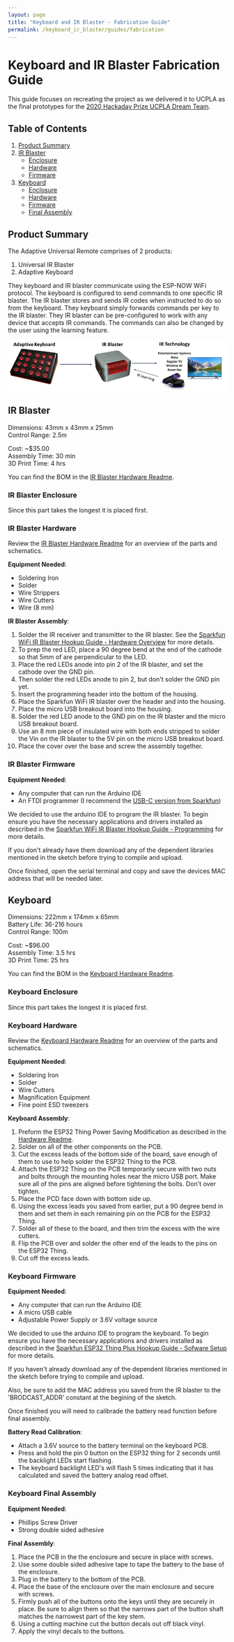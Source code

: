 ```yaml
---
layout: page
title: "Keyboard and IR Blaster - Fabrication Guide"
permalink: /keyboard_ir_blaster/guides/fabrication
---
```


# Keyboard and IR Blaster Fabrication Guide

This guide focuses on recreating the project as we delivered it to UCPLA as the final prototypes for the [2020 Hackaday Prize UCPLA Dream Team](https://hackaday.io/project/173454-2020-hdp-dream-team-ucpla).

## Table of Contents

1. [Product Summary](#)
2. [IR Blaster](#ir-blaster)
   * [Enclosure](#ir-blaster-enclosure)
   * [Hardware](#ir-blaster-hardware)
   * [Firmware](#ir-blaster-firmware)
3. [Keyboard](#keyboard)
   * [Enclosure](#keyboard-enclosure)
   * [Hardware](#keyboard-hardware)
   * [Firmware](#keyboard-firmware)
   * [Final Assembly](#keyboard-firmware)

## Product Summary

The Adaptive Universal Remote comprises of 2 products:
1. Universal IR Blaster
2. Adaptive Keyboard

They keyboard and IR blaster communicate using the ESP-NOW WiFi protocol. The keyboard is configured to send commands to one specific IR blaster. The IR blaster stores and sends IR codes when instructed to do so from the keyboard. They keyboard simply forwards commands per key to the IR blaster. They IR blaster can be pre-configured to work with any device that accepts IR commands. The commands can also be changed by the user using the learning feature.

![](Images/setup_overview.png)

## IR Blaster

Dimensions: 43mm x 43mm x 25mm  
Control Range: 2.5m  

Cost: ~$35.00  
Assembly Time: 30 min  
3D Print Time: 4 hrs

You can find the BOM in the [IR Blaster Hardware Readme](https://github.com/UCPLA/Adaptive-Universal-Remote/Accessories/IRblaster/hardware/).

### IR Blaster Enclosure

Since this part takes the longest it is placed first.

### IR Blaster Hardware

Review the [IR Blaster Hardware Readme](https://github.com/UCPLA/Adaptive-Universal-Remote/Accessories/IRblaster/hardware/) for an overview of the parts and schematics.

**Equipment Needed**:
* Soldering Iron
* Solder
* Wire Strippers
* Wire Cutters
* Wire (8 mm)

**IR Blaster Assembly**:
1. Solder the IR receiver and transmitter to the IR blaster. See the [Sparkfun WiFi IR Blaster Hookup Guide - Hardware Overview](https://learn.sparkfun.com/tutorials/sparkfun-wifi-ir-blaster-hookup-guide#hardware-overview) for more details.
1. To prep the red LED, place a 90 degree bend at the end of the cathode so that 5mm of are perpendicular to the LED.
1. Place the red LEDs anode into pin 2 of the IR blaster, and set the cathode over the GND pin.
1. Then solder the red LEDs anode to pin 2, but don't solder the GND pin yet.
1. Insert the programming header into the bottom of the housing.
1. Place the Sparkfun WiFi IR blaster over the header and into the housing.
1. Place the micro USB breakout board into the housing.
1. Solder the red LED anode to the GND pin on the IR blaster and the micro USB breakout board.
1. Use an 8 mm piece of insulated wire with both ends stripped to solder the Vin on the IR blaster to the 5V pin on the micro USB breakout board.
2. Place the cover over the base and screw the assembly together.

### IR Blaster Firmware

**Equipment Needed**:
* Any computer that can run the Arduino IDE
* An FTDI programmer (I recommend the [USB-C version from Sparkfun](https://www.sparkfun.com/products/14050))

We decided to use the arduino IDE to program the IR blaster. To begin ensure you have the necessary applications and drivers installed as described in the [Sparkfun WiFi IR Blaster Hookup Guide - Programming](https://learn.sparkfun.com/tutorials/sparkfun-wifi-ir-blaster-hookup-guide#programming-the-esp8266) for more details.

If you don't already have them download any of the dependent libraries mentioned in the sketch before trying to compile and upload.

Once finished, open the serial terminal and copy and save the devices MAC address that will be needed later.

## Keyboard

Dimensions: 222mm x 174mm x 65mm  
Battery Life: 36-216 hours  
Control Range: 100m  

Cost: ~$96.00  
Assembly Time: 3.5 hrs  
3D Print Time: 25 hrs  

You can find the BOM in the [Keyboard Hardware Readme](https://github.com/UCPLA/Adaptive-Universal-Remote/Keyboards/20_button_media/hardware/).

### Keyboard Enclosure

Since this part takes the longest it is placed first.

### Keyboard Hardware

Review the [Keyboard Hardware Readme](https://github.com/UCPLA/Adaptive-Universal-Remote/Keyboards/20_button_media/hardware/) for an overview of the parts and schematics.

**Equipment Needed**:
* Soldering Iron
* Solder
* Wire Cutters
* Magnification Equipment
* Fine point ESD tweezers

**Keyboard Assembly**:
1. Preform the ESP32 Thing Power Saving Modification as described in the [Hardware Readme](https://github.com/UCPLA/Adaptive-Universal-Remote/Keyboards/20_button_media/hardware/).
1. Solder on all of the other components on the PCB.
1. Cut the excess leads of the bottom side of the board, save enough of them to use to help solder the ESP32 Thing to the PCB.
1. Attach the ESP32 Thing on the PCB temporarily secure with two nuts and bolts through the mounting holes near the micro USB port. Make sure all of the pins are aligned before tightening the bolts. Don't over tighten.
1. Place the PCD face down with bottom side up.
1. Using the excess leads you saved from earlier, put a 90 degree bend in them and set them in each remaining pin on the PCB for the ESP32 Thing.
1. Solder all of these to the board, and then trim the excess with the wire cutters.
1. Flip the PCB over and solder the other end of the leads to the pins on the ESP32 Thing.
1. Cut off the excess leads.

### Keyboard Firmware

**Equipment Needed**:
* Any computer that can run the Arduino IDE
* A micro USB cable
* Adjustable Power Supply or 3.6V voltage source

We decided to use the arduino IDE to program the keyboard. To begin ensure you have the necessary applications and drivers installed as described in the [Sparkfun ESP32 Thing Plus Hookup Guide - Sofware Setup](https://learn.sparkfun.com/tutorials/esp32-thing-plus-hookup-guide#software-setup) for more details.

If you haven't already download any of the dependent libraries mentioned in the sketch before trying to compile and upload.

Also, be sure to add the MAC address you saved from the IR blaster to the 'BRODCAST_ADDR' constant at the begining of the sketch.

Once finished you will need to calibrade the battery read function before final assembly.

**Battery Read Calibration**:
* Attach a 3.6V source to the battery terminal on the keyboard PCB.
* Press and hold the pin 0 button on the ESP32 thing for 2 seconds until the backlight LEDs start flashing.
* The keyboard backlight LED's will flash 5 times indicating that it has calculated and saved the battery analog read offset.

### Keyboard Final Assembly

**Equipment Needed**:
* Phillips Screw Driver
* Strong double sided adhesive

**Final Assembly**:
1. Place the PCB in the the enclosure and secure in place with screws.
1. Use some double sided adhesive tape to tape the battery to the base of the enclosure.
1. Plug in the battery to the bottom of the PCB.
1. Place the base of the enclosure over the main enclosure and secure with screws.
1. Firmly push all of the buttons onto the keys until they are securely in place. Be sure to align them so that the narrows part of the button shaft matches the narrowest part of the key stem.
1. Using a cutting machine cut the button decals out off black vinyl.
1. Apply the vinyl decals to the buttons.

